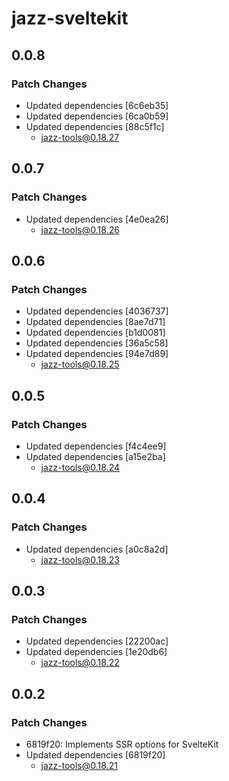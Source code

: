 # jazz-sveltekit

## 0.0.8

### Patch Changes

- Updated dependencies [6c6eb35]
- Updated dependencies [6ca0b59]
- Updated dependencies [88c5f1c]
  - jazz-tools@0.18.27

## 0.0.7

### Patch Changes

- Updated dependencies [4e0ea26]
  - jazz-tools@0.18.26

## 0.0.6

### Patch Changes

- Updated dependencies [4036737]
- Updated dependencies [8ae7d71]
- Updated dependencies [b1d0081]
- Updated dependencies [36a5c58]
- Updated dependencies [94e7d89]
  - jazz-tools@0.18.25

## 0.0.5

### Patch Changes

- Updated dependencies [f4c4ee9]
- Updated dependencies [a15e2ba]
  - jazz-tools@0.18.24

## 0.0.4

### Patch Changes

- Updated dependencies [a0c8a2d]
  - jazz-tools@0.18.23

## 0.0.3

### Patch Changes

- Updated dependencies [22200ac]
- Updated dependencies [1e20db6]
  - jazz-tools@0.18.22

## 0.0.2

### Patch Changes

- 6819f20: Implements SSR options for SvelteKit
- Updated dependencies [6819f20]
  - jazz-tools@0.18.21
